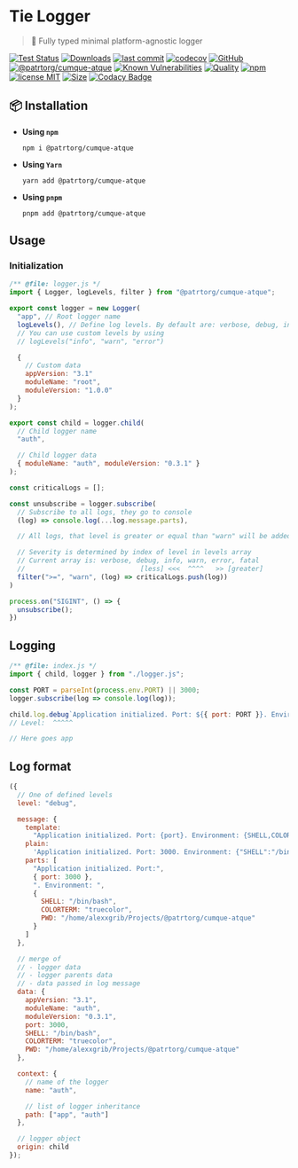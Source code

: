 # Tie Logger

> 👔 Fully typed minimal platform-agnostic logger

[![Test Status](https://github.com/patrtorg/cumque-atque/actions/workflows/test.yml/badge.svg)](https://github.com/patrtorg/cumque-atque)
[![Downloads](https://img.shields.io/npm/dt/@patrtorg/cumque-atque.svg)](https://npmjs.com/package/@patrtorg/cumque-atque)
[![last commit](https://img.shields.io/github/last-commit/AlexXanderGrib/@patrtorg/cumque-atque.svg)](https://github.com/patrtorg/cumque-atque)
[![codecov](https://img.shields.io/codecov/c/github/AlexXanderGrib/@patrtorg/cumque-atque/main.svg)](https://codecov.io/gh/AlexXanderGrib/@patrtorg/cumque-atque)
[![GitHub](https://img.shields.io/github/stars/AlexXanderGrib/@patrtorg/cumque-atque.svg)](https://github.com/patrtorg/cumque-atque)
[![@patrtorg/cumque-atque](https://snyk.io/advisor/npm-package/@patrtorg/cumque-atque/badge.svg)](https://snyk.io/advisor/npm-package/@patrtorg/cumque-atque)
[![Known Vulnerabilities](https://snyk.io/test/npm/@patrtorg/cumque-atque/badge.svg)](https://snyk.io/test/npm/@patrtorg/cumque-atque)
[![Quality](https://img.shields.io/npms-io/quality-score/@patrtorg/cumque-atque.svg?label=quality%20%28npms.io%29&)](https://npms.io/search?q=@patrtorg/cumque-atque)
[![npm](https://img.shields.io/npm/v/@patrtorg/cumque-atque.svg)](https://npmjs.com/package/@patrtorg/cumque-atque)
[![license MIT](https://img.shields.io/npm/l/@patrtorg/cumque-atque.svg)](https://github.com/patrtorg/cumque-atque/blob/main/LICENSE.txt)
[![Size](https://img.shields.io/bundlephobia/minzip/@patrtorg/cumque-atque)](https://bundlephobia.com/package/@patrtorg/cumque-atque)
[![Codacy Badge](https://app.codacy.com/project/badge/Grade/c32597c51ac540b08a2474575ae25cbb)](https://www.codacy.com/gh/AlexXanderGrib/@patrtorg/cumque-atque/dashboard?utm_source=github.com&utm_medium=referral&utm_content=AlexXanderGrib/@patrtorg/cumque-atque&utm_campaign=Badge_Grade)

## 📦 Installation

- **Using `npm`**
  ```shell
  npm i @patrtorg/cumque-atque
  ```
- **Using `Yarn`**
  ```shell
  yarn add @patrtorg/cumque-atque
  ```
- **Using `pnpm`**
  ```shell
  pnpm add @patrtorg/cumque-atque
  ```

## Usage

### Initialization

```javascript
/** @file: logger.js */
import { Logger, logLevels, filter } from "@patrtorg/cumque-atque";

export const logger = new Logger(
  "app", // Root logger name
  logLevels(), // Define log levels. By default are: verbose, debug, info, warn, error, fatal
  // You can use custom levels by using
  // logLevels("info", "warn", "error")

  {
    // Custom data
    appVersion: "3.1"
    moduleName: "root",
    moduleVersion: "1.0.0"
  }
);

export const child = logger.child(
  // Child logger name
  "auth",

  // Child logger data
  { moduleName: "auth", moduleVersion: "0.3.1" }
);

const criticalLogs = [];

const unsubscribe = logger.subscribe(
  // Subscribe to all logs, they go to console
  (log) => console.log(...log.message.parts),

  // All logs, that level is greater or equal than "warn" will be added to critical logs

  // Severity is determined by index of level in levels array
  // Current array is: verbose, debug, info, warn, error, fatal
  //                             [less] <<<  ^^^^   >> [greater]
  filter(">=", "warn", (log) => criticalLogs.push(log))
)

process.on("SIGINT", () => {
  unsubscribe();
})
```

## Logging

```javascript
/** @file: index.js */
import { child, logger } from "./logger.js";

const PORT = parseInt(process.env.PORT) || 3000;
logger.subscribe(log => console.log(log));

child.log.debug`Application initialized. Port: ${{ port: PORT }}. Environment: ${{process.env}}`;
// Level:  ^^^^^

// Here goes app
```

## Log format

```javascript
({
  // One of defined levels
  level: "debug",

  message: {
    template:
      "Application initialized. Port: {port}. Environment: {SHELL,COLORTERM,PWD}",
    plain:
      'Application initialized. Port: 3000. Environment: {"SHELL":"/bin/bash","COLORTERM":"truecolor","PWD":"/home/alexxgrib/Projects/@patrtorg/cumque-atque"}',
    parts: [
      "Application initialized. Port:",
      { port: 3000 },
      ". Environment: ",
      {
        SHELL: "/bin/bash",
        COLORTERM: "truecolor",
        PWD: "/home/alexxgrib/Projects/@patrtorg/cumque-atque"
      }
    ]
  },

  // merge of
  // - logger data
  // - logger parents data
  // - data passed in log message
  data: {
    appVersion: "3.1",
    moduleName: "auth",
    moduleVersion: "0.3.1",
    port: 3000,
    SHELL: "/bin/bash",
    COLORTERM: "truecolor",
    PWD: "/home/alexxgrib/Projects/@patrtorg/cumque-atque"
  },

  context: {
    // name of the logger
    name: "auth",

    // list of logger inheritance
    path: ["app", "auth"]
  },

  // logger object
  origin: child
});
```
